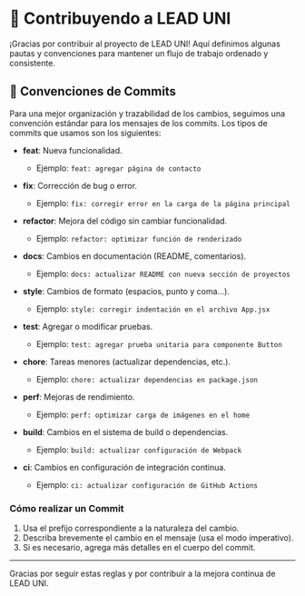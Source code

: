 # 📜 Contribuyendo a LEAD UNI

¡Gracias por contribuir al proyecto de LEAD UNI! Aquí definimos algunas pautas y convenciones para mantener un flujo de trabajo ordenado y consistente.

## 🤝 Convenciones de Commits

Para una mejor organización y trazabilidad de los cambios, seguimos una convención estándar para los mensajes de los commits. Los tipos de commits que usamos son los siguientes:

- **feat**: Nueva funcionalidad.
  - Ejemplo: `feat: agregar página de contacto`
- **fix**: Corrección de bug o error.
  - Ejemplo: `fix: corregir error en la carga de la página principal`
- **refactor**: Mejora del código sin cambiar funcionalidad.

  - Ejemplo: `refactor: optimizar función de renderizado`

- **docs**: Cambios en documentación (README, comentarios).

  - Ejemplo: `docs: actualizar README con nueva sección de proyectos`

- **style**: Cambios de formato (espacios, punto y coma...).

  - Ejemplo: `style: corregir indentación en el archivo App.jsx`

- **test**: Agregar o modificar pruebas.

  - Ejemplo: `test: agregar prueba unitaria para componente Button`

- **chore**: Tareas menores (actualizar dependencias, etc.).

  - Ejemplo: `chore: actualizar dependencias en package.json`

- **perf**: Mejoras de rendimiento.

  - Ejemplo: `perf: optimizar carga de imágenes en el home`

- **build**: Cambios en el sistema de build o dependencias.

  - Ejemplo: `build: actualizar configuración de Webpack`

- **ci**: Cambios en configuración de integración continua.
  - Ejemplo: `ci: actualizar configuración de GitHub Actions`

### Cómo realizar un Commit

1. Usa el prefijo correspondiente a la naturaleza del cambio.
2. Describa brevemente el cambio en el mensaje (usa el modo imperativo).
3. Si es necesario, agrega más detalles en el cuerpo del commit.

---

Gracias por seguir estas reglas y por contribuir a la mejora continua de LEAD UNI.
